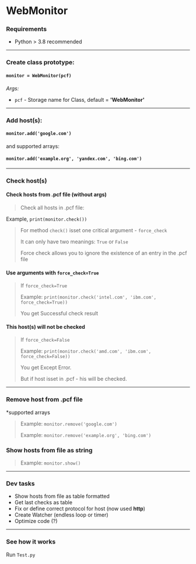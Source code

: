 
# WebMonitor
### Requirements
* Python > 3.8 recommended

---

### Create class prototype:
#### `monitor = WebMonitor(pcf)`

*Args:*
- `pcf` - Storage name for Class, default = __'WebMonitor'__

---

### Add host(s): 
#### `monitor.add('google.com')`

and supported arrays:
#### `monitor.add('example.org', 'yandex.com', 'bing.com')`

---

### Check host(s)

#### Check hosts from .pcf file (without args)
> Check all hosts in .pcf file:

Example, `print(monitor.check())`

> For method `check()` isset one critical argument - `force_check`
>
> It can only have two meanings: `True` or `False`
>
> Force check allows you to ignore the existence of an entry in the .pcf file

#### Use arguments with `force_check=True`
> If `force_check=True`
> 
> Example: `print(monitor.check('intel.com', 'ibm.com', force_check=True))`
>
> You get Successful check result

#### This host(s) will not be checked
> If `force_check=False`
> 
> Example: `print(monitor.check('amd.com', 'ibm.com', force_check=False))`
>
> You get Except Error.
>
> But if host isset in .pcf - his will be checked.

---

### Remove host from .pcf file
*supported arrays

> Example: `monitor.remove('google.com')`
>
> Example: `monitor.remove('example.org', 'bing.com')`


### Show hosts from file as string
> Example: `monitor.show()`

---

### Dev tasks
* Show hosts from file as table formatted
* Get last checks as table
* Fix or define correct protocol for host (now used __http__)
* Create Watcher (endless loop or timer)
* Optimize code (?)

---

### See how it works
Run `Test.py`